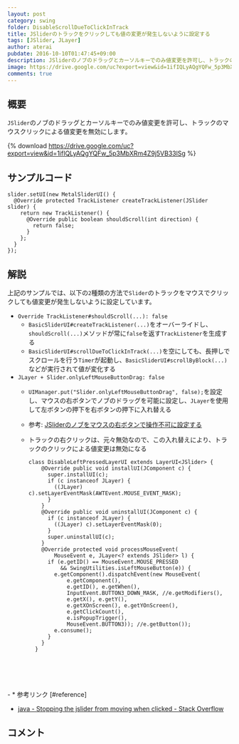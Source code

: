 ```yaml
---
layout: post
category: swing
folder: DisableScrollDueToClickInTrack
title: JSliderのトラックをクリックしても値の変更が発生しないように設定する
tags: [JSlider, JLayer]
author: aterai
pubdate: 2016-10-10T01:47:45+09:00
description: JSliderのノブのドラッグとカーソルキーでのみ値変更を許可し、トラックのマウスクリックによる値変更を無効にします。
image: https://drive.google.com/uc?export=view&id=1ifIQLyAQgYQFw_5p3MbXRm4Z9j5VB33lSg
comments: true
---
```

## 概要
`JSlider`のノブのドラッグとカーソルキーでのみ値変更を許可し、トラックのマウスクリックによる値変更を無効にします。

{% download https://drive.google.com/uc?export=view&id=1ifIQLyAQgYQFw_5p3MbXRm4Z9j5VB33lSg %}

## サンプルコード
<pre class="prettyprint"><code>slider.setUI(new MetalSliderUI() {
  @Override protected TrackListener createTrackListener(JSlider slider) {
    return new TrackListener() {
      @Override public boolean shouldScroll(int direction) {
        return false;
      }
    };
  }
});
</code></pre>

## 解説
上記のサンプルでは、以下の`2`種類の方法で`Slider`のトラックをマウスでクリックしても値変更が発生しないように設定しています。

- `Override TrackListener#shouldScroll(...): false`
    - `BasicSliderUI#createTrackListener(...)`をオーバーライドし、`shouldScroll(...)`メソッドが常に`false`を返す`TrackListener`を生成する
    - `BasicSliderUI#scrollDueToClickInTrack(...)`を空にしても、長押しでスクロールを行う`Timer`が起動し、`BasicSliderUI#scrollByBlock(...)`などが実行されて値が変化する
- `JLayer + Slider.onlyLeftMouseButtonDrag: false`
    - `UIManager.put("Slider.onlyLeftMouseButtonDrag", false);`を設定し、マウスの右ボタンでノブのドラッグを可能に設定し、`JLayer`を使用して左ボタンの押下を右ボタンの押下に入れ替える
    - 参考: [JSliderのノブをマウスの右ボタンで操作不可に設定する](https://ateraimemo.com/Swing/OnlyLeftMouseButtonDrag.html)
    - トラックの右クリックは、元々無効なので、この入れ替えにより、トラックのクリックによる値変更は無効になる
        
        <pre class="prettyprint"><code>class DisableLeftPressedLayerUI extends LayerUI&lt;JSlider&gt; {
          @Override public void installUI(JComponent c) {
            super.installUI(c);
            if (c instanceof JLayer) {
              ((JLayer) c).setLayerEventMask(AWTEvent.MOUSE_EVENT_MASK);
            }
          }
          @Override public void uninstallUI(JComponent c) {
            if (c instanceof JLayer) {
              ((JLayer) c).setLayerEventMask(0);
            }
            super.uninstallUI(c);
          }
          @Override protected void processMouseEvent(
              MouseEvent e, JLayer&lt;? extends JSlider&gt; l) {
            if (e.getID() == MouseEvent.MOUSE_PRESSED
                &amp;&amp; SwingUtilities.isLeftMouseButton(e)) {
              e.getComponent().dispatchEvent(new MouseEvent(
                  e.getComponent(),
                  e.getID(), e.getWhen(),
                  InputEvent.BUTTON3_DOWN_MASK, //e.getModifiers(),
                  e.getX(), e.getY(),
                  e.getXOnScreen(), e.getYOnScreen(),
                  e.getClickCount(),
                  e.isPopupTrigger(),
                  MouseEvent.BUTTON3)); //e.getButton());
              e.consume();
            }
          }
        }
</code></pre>
    - * 参考リンク [#reference]
- [java - Stopping the jslider from moving when clicked - Stack Overflow](https://stackoverflow.com/questions/39904127/stopping-the-jslider-from-moving-when-clicked)

<!-- dummy comment line for breaking list -->

## コメント
